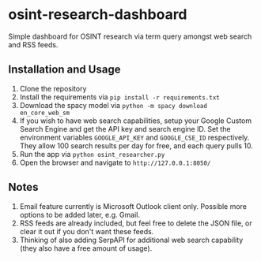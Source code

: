 # osint-research-dashboard
Simple dashboard for OSINT research via term query amongst web search and RSS feeds.

## Installation and Usage
1. Clone the repository
2. Install the requirements via `pip install -r requirements.txt`
3. Download the spacy model via `python -m spacy download en_core_web_sm`
4. If you wish to have web search capabilities, setup your Google Custom Search Engine and get the API key and search engine ID. Set the environment variables `GOOGLE_API_KEY` and `GOOGLE_CSE_ID` respectively. They allow 100 search results per day for free, and each query pulls 10.
4. Run the app via `python osint_researcher.py`
5. Open the browser and navigate to `http://127.0.0.1:8050/`

## Notes
1. Email feature currently is Microsoft Outlook client only. Possible more options to be added later, e.g. Gmail.
2. RSS feeds are already included, but feel free to delete the JSON file, or clear it out if you don't want these feeds.
3. Thinking of also adding SerpAPI for additional web search capability (they also have a free amount of usage).
